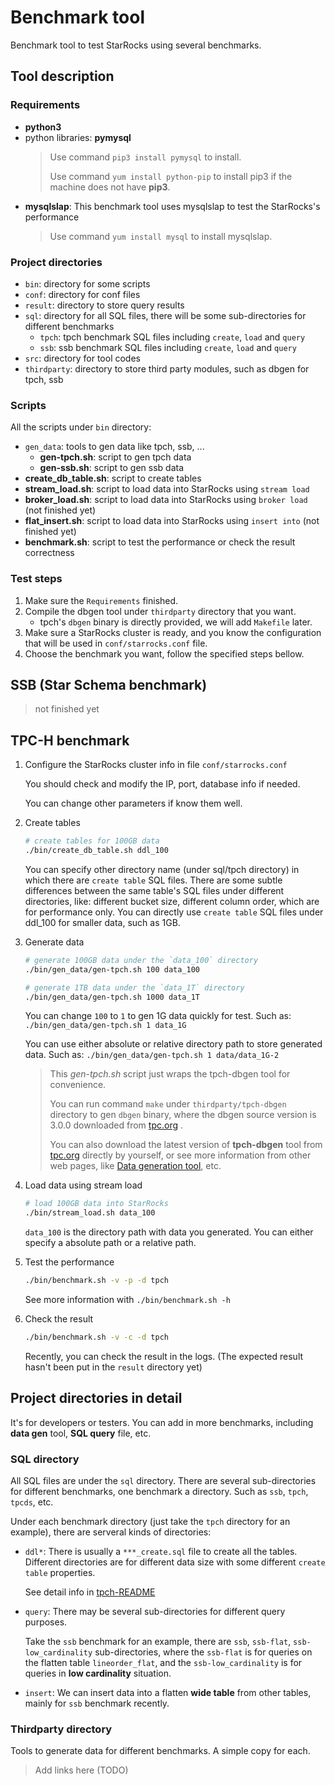 # Benchmark tool

Benchmark tool to test StarRocks using several benchmarks.

## Tool description

### Requirements

* **python3**
* python libraries: **pymysql**
    > Use command `pip3 install pymysql` to install.
    >
    > Use command `yum install python-pip` to install pip3 if the machine does not have **pip3**.
* **mysqlslap**: This benchmark tool uses mysqlslap to test the StarRocks's performance
    > Use command `yum install mysql` to install mysqlslap.

### Project directories

* `bin`: directory for some scripts
* `conf`: directory for conf files
* `result`: directory to store query results
* `sql`: directory for all SQL files, there will be some sub-directories for different benchmarks
  * `tpch`: tpch benchmark SQL files including `create`, `load` and `query`
  * `ssb`: ssb benchmark SQL files including `create`, `load` and `query`
* `src`: directory for tool codes
* `thirdparty`: directory to store third party modules, such as dbgen for tpch, ssb

### Scripts

All the scripts under `bin` directory:

* `gen_data`: tools to gen data like tpch, ssb, ...
  * **gen-tpch.sh**: script to gen tpch data
  * **gen-ssb.sh**: script to gen ssb data
* **create_db_table.sh**: script to create tables
* **stream_load.sh**: script to load data into StarRocks using `stream load`
* **broker_load.sh**: script to load data into StarRocks using `broker load` (not finished yet)
* **flat_insert.sh**: script to load data into StarRocks using `insert into` (not finished yet)
* **benchmark.sh**: script to test the performance or check the result correctness

### Test steps

1. Make sure the `Requirements` finished.
2. Compile the dbgen tool under `thirdparty` directory that you want.
    * tpch's `dbgen` binary is directly provided, we will add `Makefile` later.
3. Make sure a StarRocks cluster is ready,
   and you know the configuration that will be used in `conf/starrocks.conf` file.
4. Choose the benchmark you want, follow the specified steps bellow.

## SSB (Star Schema benchmark)

> not finished yet

## TPC-H benchmark

1. Configure the StarRocks cluster info in file `conf/starrocks.conf`

    You should check and modify the IP, port, database info if needed.

    You can change other parameters if know them well.

2. Create tables

    ```bash
    # create tables for 100GB data
    ./bin/create_db_table.sh ddl_100
    ```

    You can specify other directory name (under sql/tpch directory)
    in which there are `create table` SQL files.
    There are some subtle differences between the same table's SQL files under different directories,
    like: different bucket size, different column order, which are for performance only.
    You can directly use `create table` SQL files under ddl_100 for smaller data, such as 1GB.

3. Generate data

    ```bash
    # generate 100GB data under the `data_100` directory
    ./bin/gen_data/gen-tpch.sh 100 data_100

    # generate 1TB data under the `data_1T` directory
    ./bin/gen_data/gen-tpch.sh 1000 data_1T
    ```

    You can change `100` to `1` to gen 1G data quickly for test.
    Such as: `./bin/gen_data/gen-tpch.sh 1 data_1G`

    You can use either absolute or relative directory path to store generated data.
    Such as: `./bin/gen_data/gen-tpch.sh 1 data/data_1G-2`

    > This *gen-tpch.sh* script just wraps the tpch-dbgen tool for convenience.
    >
    > You can run command `make` under `thirdparty/tpch-dbgen` directory to gen `dbgen` binary, where the dbgen source version is 3.0.0 downloaded from [tpc.org](http://tpc.org/tpc_documents_current_versions/current_specifications5.asp) .
    >
    > You can also download the latest version of **tpch-dbgen** tool from [tpc.org](http://www.tpc.org) directly by yourself, or see more information from other web pages, like [Data generation tool](https://docs.deistercloud.com/content/Databases.30/TPCH%20Benchmark.90/Data%20generation%20tool.30.xml), etc.

4. Load data using stream load

    ```bash
    # load 100GB data into StarRocks
    ./bin/stream_load.sh data_100
    ```

    `data_100` is the directory path with data you generated.
    You can either specify a absolute path or a relative path.

5. Test the performance

    ```bash
    ./bin/benchmark.sh -v -p -d tpch
    ```

    See more information with `./bin/benchmark.sh -h`

6. Check the result

    ```bash
    ./bin/benchmark.sh -v -c -d tpch
    ```

    Recently, you can check the result in the logs.
    (The expected result hasn't been put in the `result` directory yet)

## Project directories in detail

It's for developers or testers.
You can add in more benchmarks, including **data gen** tool, **SQL query** file, etc.

### SQL directory

All SQL files are under the `sql` directory.
There are several sub-directories for different benchmarks, one benchmark a directory.
Such as `ssb`, `tpch`, `tpcds`, etc.

Under each benchmark directory (just take the `tpch` directory for an example), there are serveral kinds of directories:

* `ddl*`: There is usually a `***_create.sql` file to create all the tables.
    Different directories are for different data size with some different `create table` properties.

    See detail info in [tpch-README](sql/tpch/README.md)

* `query`: There may be several sub-directories for different query purposes.

    Take the `ssb` benchmark for an example, there are `ssb`, `ssb-flat`, `ssb-low_cardinality` sub-directories,
    where the `ssb-flat` is for queries on the flatten table `lineorder_flat`,
    and the `ssb-low_cardinality` is for queries in **low cardinality** situation.

* `insert`: We can insert data into a flatten **wide table** from other tables, mainly for `ssb` benchmark recently.

### Thirdparty directory

Tools to generate data for different benchmarks.
A simple copy for each.

> Add links here (TODO)
